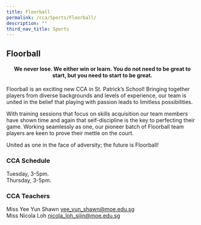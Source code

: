 ```yaml
---
title: Floorball
permalink: /cca/Sports/Floorball/
description: ""
third_nav_title: Sports
---
```

## **Floorball**

#### <center><b>We never lose. We either win or learn. You do not need to be great to start, but you need to start to be great.</b></center>
	
Floorball is an exciting new CCA in St. Patrick’s School! Bringing together players from diverse backgrounds and levels of experience, our team is united in the belief that playing with passion leads to limitless possibilities. 

With training sessions that focus on skills acquisition our team members have shown time and again that self-discipline is the key to perfecting their game. Working seamlessly as one, our pioneer batch of Floorball team players are keen to prove their mettle on the court.  

United as one in the face of adversity; the future is Floorball!

### **CCA Schedule**
Tuesday, 3-5pm.<br>
Thursday, 3-5pm.

### **CCA Teachers**

Miss Yee Yun Shawn [yee\_yun\_shawn@moe.edu.sg](mailto:yee_yun_shawn@moe.edu.sg)<br>
Miss Nicola Loh [nicola\_loh\_sijin@moe.edu.sg](mailto:nicola_loh_sijin@moe.edu.sg)
